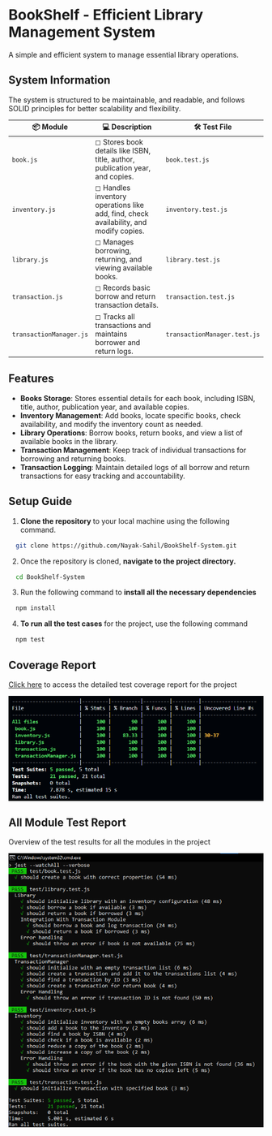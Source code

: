 # BookShelf - Efficient Library Management System
A simple and efficient system to manage essential library operations.

## System Information
The system is structured to be maintainable, and readable, and follows SOLID principles for better scalability and flexibility.

| 📦 Module                  | 💻 Description                                                                                          | 🛠️ Test File                     |
|-------------------------|------------------------------------------------------------------------------------------------------|-------------------------------|
| `book.js`              | ◻ Stores book details like ISBN, title, author, publication year, and copies.           | `book.test.js`                |
| `inventory.js`         | ◻ Handles inventory operations like add, find, check availability, and modify copies.   | `inventory.test.js`           |
| `library.js`           | ◻ Manages borrowing, returning, and viewing available books.                            | `library.test.js`             |
| `transaction.js`       | ◻ Records basic borrow and return transaction details.                                  | `transaction.test.js`         |
| `transactionManager.js`| ◻ Tracks all transactions and maintains borrower and return logs.                       | `transactionManager.test.js`  |

## Features  
-  **Books Storage**: Stores essential details for each book, including ISBN, title, author, publication year, and available copies.  
-  **Inventory Management**: Add books, locate specific books, check availability, and modify the inventory count as needed.  
-  **Library Operations**: Borrow books, return books, and view a list of available books in the library.  
-  **Transaction Management**: Keep track of individual transactions for borrowing and returning books.  
-  **Transaction Logging**: Maintain detailed logs of all borrow and return transactions for easy tracking and accountability.  

## Setup Guide
1. **Clone the repository** to your local machine using the following command.
```bash
  git clone https://github.com/Nayak-Sahil/BookShelf-System.git
```
2. Once the repository is cloned, **navigate to the project directory.**
```bash
  cd BookShelf-System
```
3. Run the following command to **install all the necessary dependencies**
```bash
  npm install
```
4. **To run all the test cases** for the project, use the following command
```bash
  npm test
```

## Coverage Report
<p><a href="https://book-shelf-system.vercel.app/lcov-report/index.html">Click here</a> to access the detailed test coverage report for the project</p>
<div align="center">
  <img width="675" align="center" src="https://github.com/Nayak-Sahil/BookShelf-System/blob/main/CoverageReport.png" alt="AllModuleTestReport" />
</div>

## All Module Test Report
<p>Overview of the test results for all the modules in the project</p>
<div align="center">
  <img align="center" src="https://github.com/Nayak-Sahil/BookShelf-System/blob/main/AllModuleTest.png" alt="AllModuleTestReport" />
</div>
